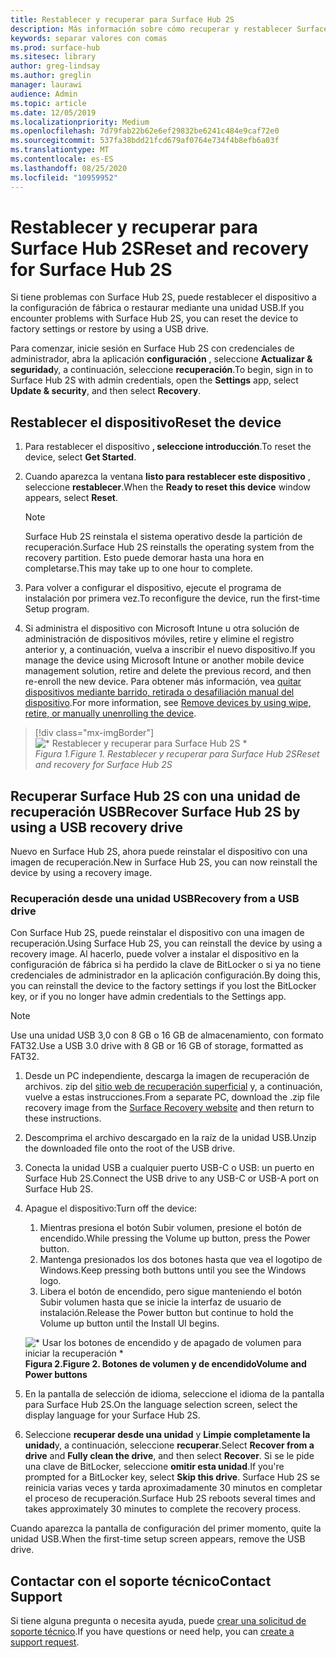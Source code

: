 ```yaml
---
title: Restablecer y recuperar para Surface Hub 2S
description: Más información sobre cómo recuperar y restablecer Surface Hub 2S.
keywords: separar valores con comas
ms.prod: surface-hub
ms.sitesec: library
author: greg-lindsay
ms.author: greglin
manager: laurawi
audience: Admin
ms.topic: article
ms.date: 12/05/2019
ms.localizationpriority: Medium
ms.openlocfilehash: 7d79fab22b62e6ef29832be6241c484e9caf72e0
ms.sourcegitcommit: 537fa38bdd21fcd679af0764e734f4b8efb6a03f
ms.translationtype: MT
ms.contentlocale: es-ES
ms.lasthandoff: 08/25/2020
ms.locfileid: "10959952"
---
```

# <span data-ttu-id="cc9fd-104">Restablecer y recuperar para Surface Hub 2S</span><span class="sxs-lookup"><span data-stu-id="cc9fd-104">Reset and recovery for Surface Hub 2S</span></span>

<span data-ttu-id="cc9fd-105">Si tiene problemas con Surface Hub 2S, puede restablecer el dispositivo a la configuración de fábrica o restaurar mediante una unidad USB.</span><span class="sxs-lookup"><span data-stu-id="cc9fd-105">If you encounter problems with Surface Hub 2S, you can reset the device to factory settings or restore by using a USB drive.</span></span>

<span data-ttu-id="cc9fd-106">Para comenzar, inicie sesión en Surface Hub 2S con credenciales de administrador, abra la aplicación **configuración** , seleccione **Actualizar & seguridad**y, a continuación, seleccione **recuperación**.</span><span class="sxs-lookup"><span data-stu-id="cc9fd-106">To begin, sign in to Surface Hub 2S with admin credentials, open the **Settings** app, select **Update & security**, and then select **Recovery**.</span></span>

## <span data-ttu-id="cc9fd-107">Restablecer el dispositivo</span><span class="sxs-lookup"><span data-stu-id="cc9fd-107">Reset the device</span></span>

1. <span data-ttu-id="cc9fd-108">Para restablecer el dispositivo **, seleccione introducción**.</span><span class="sxs-lookup"><span data-stu-id="cc9fd-108">To reset the device, select **Get Started**.</span></span>

2. <span data-ttu-id="cc9fd-109">Cuando aparezca la ventana **listo para restablecer este dispositivo** , seleccione **restablecer**.</span><span class="sxs-lookup"><span data-stu-id="cc9fd-109">When the **Ready to reset this device** window appears, select **Reset**.</span></span> 
  
   > [!NOTE]
   > <span data-ttu-id="cc9fd-110">Surface Hub 2S reinstala el sistema operativo desde la partición de recuperación.</span><span class="sxs-lookup"><span data-stu-id="cc9fd-110">Surface Hub 2S reinstalls the operating system from the recovery partition.</span></span> <span data-ttu-id="cc9fd-111">Esto puede demorar hasta una hora en completarse.</span><span class="sxs-lookup"><span data-stu-id="cc9fd-111">This may take up to one hour to complete.</span></span>
  
3. <span data-ttu-id="cc9fd-112">Para volver a configurar el dispositivo, ejecute el programa de instalación por primera vez.</span><span class="sxs-lookup"><span data-stu-id="cc9fd-112">To reconfigure the device, run the first-time Setup program.</span></span>

4. <span data-ttu-id="cc9fd-113">Si administra el dispositivo con Microsoft Intune u otra solución de administración de dispositivos móviles, retire y elimine el registro anterior y, a continuación, vuelva a inscribir el nuevo dispositivo.</span><span class="sxs-lookup"><span data-stu-id="cc9fd-113">If you manage the device using Microsoft Intune or another mobile device management solution, retire and delete the previous record, and then re-enroll the new device.</span></span> <span data-ttu-id="cc9fd-114">Para obtener más información, vea [quitar dispositivos mediante barrido, retirada o desafiliación manual del dispositivo](https://docs.microsoft.com/intune/devices-wipe).</span><span class="sxs-lookup"><span data-stu-id="cc9fd-114">For more information, see [Remove devices by using wipe, retire, or manually unenrolling the device](https://docs.microsoft.com/intune/devices-wipe).</span></span>

> [!div class="mx-imgBorder"]
> ![\* Restablecer y recuperar para Surface Hub 2S \*](images/sh2-reset.png)
<br/>*<span data-ttu-id="cc9fd-116">Figura 1.</span><span class="sxs-lookup"><span data-stu-id="cc9fd-116">Figure 1.</span></span> <span data-ttu-id="cc9fd-117">Restablecer y recuperar para Surface Hub 2S</span><span class="sxs-lookup"><span data-stu-id="cc9fd-117">Reset and recovery for Surface Hub 2S</span></span>* 

## <span data-ttu-id="cc9fd-118">Recuperar Surface Hub 2S con una unidad de recuperación USB</span><span class="sxs-lookup"><span data-stu-id="cc9fd-118">Recover Surface Hub 2S by using a USB recovery drive</span></span>

<span data-ttu-id="cc9fd-119">Nuevo en Surface Hub 2S, ahora puede reinstalar el dispositivo con una imagen de recuperación.</span><span class="sxs-lookup"><span data-stu-id="cc9fd-119">New in Surface Hub 2S, you can now reinstall the device by using a recovery image.</span></span>

### <span data-ttu-id="cc9fd-120">Recuperación desde una unidad USB</span><span class="sxs-lookup"><span data-stu-id="cc9fd-120">Recovery from a USB drive</span></span>

<span data-ttu-id="cc9fd-121">Con Surface Hub 2S, puede reinstalar el dispositivo con una imagen de recuperación.</span><span class="sxs-lookup"><span data-stu-id="cc9fd-121">Using Surface Hub 2S, you can reinstall the device by using a recovery image.</span></span> <span data-ttu-id="cc9fd-122">Al hacerlo, puede volver a instalar el dispositivo en la configuración de fábrica si ha perdido la clave de BitLocker o si ya no tiene credenciales de administrador en la aplicación configuración.</span><span class="sxs-lookup"><span data-stu-id="cc9fd-122">By doing this, you can reinstall the device to the factory settings if you lost the BitLocker key, or if you no longer have admin credentials to the Settings app.</span></span>

>[!NOTE]
><span data-ttu-id="cc9fd-123">Use una unidad USB 3,0 con 8 GB o 16 GB de almacenamiento, con formato FAT32.</span><span class="sxs-lookup"><span data-stu-id="cc9fd-123">Use a USB 3.0 drive with 8 GB or 16 GB of storage, formatted as FAT32.</span></span>

1. <span data-ttu-id="cc9fd-124">Desde un PC independiente, descarga la imagen de recuperación de archivos. zip del [sitio web de recuperación superficial](https://support.microsoft.com/surfacerecoveryimage?devicetype=surfacehub2s) y, a continuación, vuelve a estas instrucciones.</span><span class="sxs-lookup"><span data-stu-id="cc9fd-124">From a separate PC, download the .zip file recovery image from the [Surface Recovery website](https://support.microsoft.com/surfacerecoveryimage?devicetype=surfacehub2s) and then return to these instructions.</span></span> 

1. <span data-ttu-id="cc9fd-125">Descomprima el archivo descargado en la raíz de la unidad USB.</span><span class="sxs-lookup"><span data-stu-id="cc9fd-125">Unzip the downloaded file onto the root of the USB drive.</span></span>  

1. <span data-ttu-id="cc9fd-126">Conecta la unidad USB a cualquier puerto USB-C o USB: un puerto en Surface Hub 2S.</span><span class="sxs-lookup"><span data-stu-id="cc9fd-126">Connect the USB drive to any USB-C or USB-A port on Surface Hub 2S.</span></span>

1. <span data-ttu-id="cc9fd-127">Apague el dispositivo:</span><span class="sxs-lookup"><span data-stu-id="cc9fd-127">Turn off the device:</span></span>

   1. <span data-ttu-id="cc9fd-128">Mientras presiona el botón Subir volumen, presione el botón de encendido.</span><span class="sxs-lookup"><span data-stu-id="cc9fd-128">While pressing the Volume up button, press the Power button.</span></span>
   1. <span data-ttu-id="cc9fd-129">Mantenga presionados los dos botones hasta que vea el logotipo de Windows.</span><span class="sxs-lookup"><span data-stu-id="cc9fd-129">Keep pressing both buttons until you see the Windows logo.</span></span>
   1. <span data-ttu-id="cc9fd-130">Libera el botón de encendido, pero sigue manteniendo el botón Subir volumen hasta que se inicie la interfaz de usuario de instalación.</span><span class="sxs-lookup"><span data-stu-id="cc9fd-130">Release the Power button but continue to hold the Volume up button until the Install UI begins.</span></span>

   ![\* Usar los botones de encendido y de apagado de volumen para iniciar la recuperación \*](images/sh2-keypad.png) <br>
   **<span data-ttu-id="cc9fd-132">Figura 2.</span><span class="sxs-lookup"><span data-stu-id="cc9fd-132">Figure 2.</span></span> <span data-ttu-id="cc9fd-133">Botones de volumen y de encendido</span><span class="sxs-lookup"><span data-stu-id="cc9fd-133">Volume and Power buttons</span></span>**

1. <span data-ttu-id="cc9fd-134">En la pantalla de selección de idioma, seleccione el idioma de la pantalla para Surface Hub 2S.</span><span class="sxs-lookup"><span data-stu-id="cc9fd-134">On the language selection screen, select the display language for your Surface Hub 2S.</span></span>

1. <span data-ttu-id="cc9fd-135">Seleccione **recuperar desde una unidad** y **Limpie completamente la unidad**y, a continuación, seleccione **recuperar**.</span><span class="sxs-lookup"><span data-stu-id="cc9fd-135">Select **Recover from a drive** and **Fully clean the drive**, and then select **Recover**.</span></span> <span data-ttu-id="cc9fd-136">Si se le pide una clave de BitLocker, seleccione **omitir esta unidad**.</span><span class="sxs-lookup"><span data-stu-id="cc9fd-136">If you're prompted for a BitLocker key, select **Skip this drive**.</span></span> <span data-ttu-id="cc9fd-137">Surface Hub 2S se reinicia varias veces y tarda aproximadamente 30 minutos en completar el proceso de recuperación.</span><span class="sxs-lookup"><span data-stu-id="cc9fd-137">Surface Hub 2S reboots several times and takes approximately 30 minutes to complete the recovery process.</span></span>

<span data-ttu-id="cc9fd-138">Cuando aparezca la pantalla de configuración del primer momento, quite la unidad USB.</span><span class="sxs-lookup"><span data-stu-id="cc9fd-138">When the first-time setup screen appears, remove the USB drive.</span></span>

## <span data-ttu-id="cc9fd-139">Contactar con el soporte técnico</span><span class="sxs-lookup"><span data-stu-id="cc9fd-139">Contact Support</span></span>

<span data-ttu-id="cc9fd-140">Si tiene alguna pregunta o necesita ayuda, puede [crear una solicitud de soporte técnico](https://support.microsoft.com/supportforbusiness/productselection).</span><span class="sxs-lookup"><span data-stu-id="cc9fd-140">If you have questions or need help, you can [create a support request](https://support.microsoft.com/supportforbusiness/productselection).</span></span>
